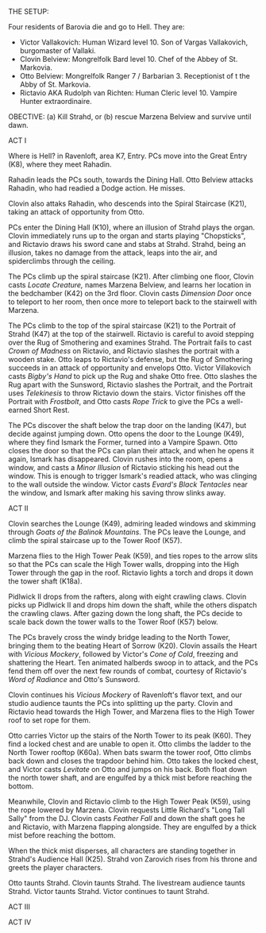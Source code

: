 
THE SETUP:

Four residents of Barovia die and go to Hell. They are:

- Victor Vallakovich: Human Wizard level 10. Son of Vargas Vallakovich, burgomaster of Vallaki.
- Clovin Belview: Mongrelfolk Bard level 10. Chef of the Abbey of St. Markovia.
- Otto Belview: Mongrelfolk Ranger 7 / Barbarian 3. Receptionist of t the Abby of St. Markovia.
- Rictavio AKA Rudolph van Richten: Human Cleric level 10. Vampire Hunter extraordinaire.

OBECTIVE: (a) Kill Strahd, or (b) rescue Marzena Belview and survive until dawn.

ACT I

Where is Hell? in Ravenloft, area K7, Entry. PCs move into the Great Entry (K8), where they meet Rahadin.

Rahadin leads the PCs south, towards the Dining Hall. Otto Belview attacks Rahadin, who had readied a Dodge action. He misses.

Clovin also attaks Rahadin, who descends into the Spiral Staircase (K21), taking an attack of opportunity from Otto.

PCs enter the Dining Hall (K10), where an illusion of Strahd plays the organ. Clovin immediately runs up to the organ and starts playing "Chopsticks", and Rictavio draws his sword cane and stabs at Strahd. Strahd, being an illusion, takes no damage from the attack, leaps into the air, and spiderclimbs through the ceiling.

The PCs climb up the spiral staircase (K21). After climbing one floor, Clovin casts *Locate Creature,* names Marzena Belview, and learns her location in the bedchamber (K42) on the 3rd floor. Clovin casts *Dimension Door* once to teleport to her room, then once more to teleport back to the stairwell with Marzena.

The PCs climb to the top of the spiral staircase (K21) to the Portrait of Strahd (K47) at the top of the stairwell. Rictavio is careful to avoid stepping over the Rug of Smothering and examines Strahd. The Portrait fails to cast *Crown of Madness* on Rictavio, and Rictavio slashes the portrait with a wooden stake. Otto leaps to Rictavio's defense, but the Rug of Smothering succeeds in an attack of opportunity and envelops Otto. Victor Villakovich casts *Bigby's Hand* to pick up the Rug and shake Otto free. Otto slashes the Rug apart with the Sunsword, Rictavio slashes the Portrait, and the Portrait uses *Telekinesis* to throw Rictavio down the stairs. Victor finishes off the Portrait with *Frostbolt*, and Otto casts *Rope Trick* to give the PCs a well-earned Short Rest.

The PCs discover the shaft below the trap door on the landing (K47), but decide against jumping down. Otto opens the door to the Lounge (K49), where they find Ismark the Former, turned into a Vampire Spawn. Otto closes the door so that the PCs can plan their attack, and when he opens it again, Ismark has disappeared. Clovin rushes into the room, opens a window, and casts a *Minor Illusion* of Rictavio sticking his head out the window. This is enough to trigger Ismark's readied attack, who was clinging to the wall outside the window. Victor casts *Evard's Black Tentacles* near the window, and Ismark after making his saving throw slinks away.

ACT II

Clovin searches the Lounge (K49), admiring leaded windows and skimming through *Goats of the Balinok Mountains*. The PCs leave the Lounge, and climb the spiral staircase up to the Tower Roof (K57).

Marzena flies to the High Tower Peak (K59), and ties ropes to the arrow slits so that the PCs can scale the High Tower walls, dropping into the High Tower through the gap in the roof. Rictavio lights a torch and drops it down the tower shaft (K18a).

Pidlwick II drops from the rafters, along with eight crawling claws. Clovin picks up Pidlwick II and drops him down the shaft, while the others dispatch the crawling claws. After gazing down the long shaft, the PCs decide to scale back down the tower walls to the Tower Roof (K57) below.

The PCs bravely cross the windy bridge leading to the North Tower, bringing them to the beating Heart of Sorrow (K20). Clovin assails the Heart with *Vicious Mockery*, followed by Victor's *Cone of Cold*, freezing and shattering the Heart. Ten animated halberds swoop in to attack, and the PCs fend them off over the next few rounds of combat, courtesy of Rictavio's *Word of Radiance* and Otto's Sunsword.

Clovin continues his *Vicious Mockery* of Ravenloft's flavor text, and our studio audience taunts the PCs into splitting up the party. Clovin and Rictavio head towards the High Tower, and Marzena flies to the High Tower roof to set rope for them.

Otto carries Victor up the stairs of the North Tower to its peak (K60). They find a locked chest and are unable to open it. Otto climbs the ladder to the North Tower rooftop (K60a). When bats swarm the tower roof, Otto climbs back down and closes the trapdoor behind him. Otto takes the locked chest, and Victor casts *Levitate* on Otto and jumps on his back. Both float down the north tower shaft, and are engulfed by a thick mist before reaching the bottom.

Meanwhile, Clovin and Rictavio climb to the High Tower Peak (K59), using the rope lowered by Marzena. Clovin requests Little Richard's "Long Tall Sally" from the DJ. Clovin casts *Feather Fall* and down the shaft goes he and Rictavio, with Marzena flapping alongside. They are engulfed by a thick mist before reaching the bottom.

When the thick mist disperses, all characters are standing together in Strahd's Audience Hall (K25). Strahd von Zarovich rises from his throne and greets the player characters.

Otto taunts Strahd. Clovin taunts Strahd. The livestream audience taunts Strahd. Victor taunts Strahd. Victor continues to taunt Strahd.

ACT III



ACT IV
